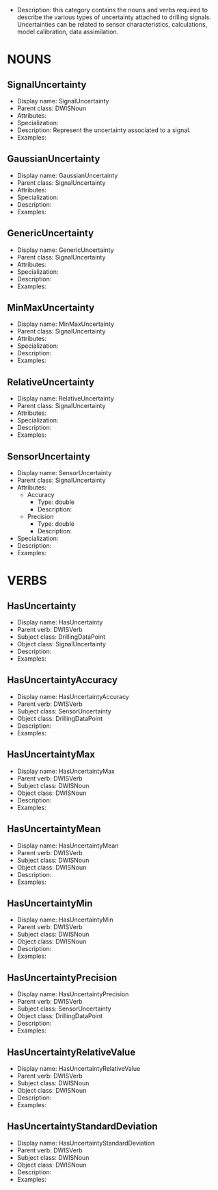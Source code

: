 - Description: this category contains the nouns and verbs required to describe the various types of uncertainty attached to drilling signals. Uncertainties can be related to sensor characteristics, calculations, model calibration, data assimilation.

# NOUNS
## SignalUncertainty <!-- NOUN -->
- Display name: SignalUncertainty
- Parent class: DWISNoun
- Attributes:
- Specialization:
- Description: Represent the uncertainty associated to a signal. 
- Examples:
## GaussianUncertainty <!-- NOUN -->
- Display name: GaussianUncertainty
- Parent class: SignalUncertainty
- Attributes:
- Specialization:
- Description: 
- Examples:
## GenericUncertainty <!-- NOUN -->
- Display name: GenericUncertainty
- Parent class: SignalUncertainty
- Attributes:
- Specialization:
- Description: 
- Examples:
## MinMaxUncertainty <!-- NOUN -->
- Display name: MinMaxUncertainty
- Parent class: SignalUncertainty
- Attributes:
- Specialization:
- Description: 
- Examples:
## RelativeUncertainty <!-- NOUN -->
- Display name: RelativeUncertainty
- Parent class: SignalUncertainty
- Attributes:
- Specialization:
- Description: 
- Examples:
## SensorUncertainty <!-- NOUN -->
- Display name: SensorUncertainty
- Parent class: SignalUncertainty
- Attributes:
  - Accuracy
    - Type: double
    - Description:
  - Precision
    - Type: double 
    - Description: 
- Specialization:
- Description: 
- Examples:


# VERBS
## HasUncertainty <!-- VERB -->
- Display name: HasUncertainty
- Parent verb: DWISVerb
- Subject class: DrillingDataPoint
- Object class: SignalUncertainty
- Description: 
- Examples: 
## HasUncertaintyAccuracy <!-- VERB -->
- Display name: HasUncertaintyAccuracy
- Parent verb: DWISVerb
- Subject class: SensorUncertainty
- Object class: DrillingDataPoint
- Description: 
- Examples: 
## HasUncertaintyMax <!-- VERB -->
- Display name: HasUncertaintyMax
- Parent verb: DWISVerb
- Subject class: DWISNoun
- Object class: DWISNoun
- Description: 
- Examples: 
## HasUncertaintyMean <!-- VERB -->
- Display name: HasUncertaintyMean
- Parent verb: DWISVerb
- Subject class: DWISNoun
- Object class: DWISNoun
- Description: 
- Examples: 
## HasUncertaintyMin <!-- VERB -->
- Display name: HasUncertaintyMin
- Parent verb: DWISVerb
- Subject class: DWISNoun
- Object class: DWISNoun
- Description: 
- Examples: 
## HasUncertaintyPrecision <!-- VERB -->
- Display name: HasUncertaintyPrecision
- Parent verb: DWISVerb
- Subject class: SensorUncertainty
- Object class: DrillingDataPoint
- Description: 
- Examples: 
## HasUncertaintyRelativeValue <!-- VERB -->
- Display name: HasUncertaintyRelativeValue
- Parent verb: DWISVerb
- Subject class: DWISNoun
- Object class: DWISNoun
- Description: 
- Examples: 
## HasUncertaintyStandardDeviation <!-- VERB -->
- Display name: HasUncertaintyStandardDeviation
- Parent verb: DWISVerb
- Subject class: DWISNoun
- Object class: DWISNoun
- Description: 
- Examples: 
